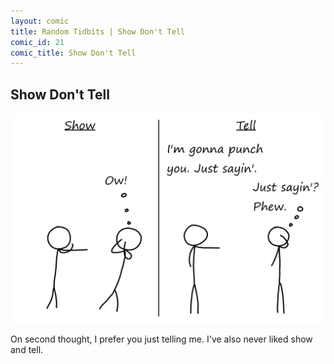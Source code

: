 ```yaml
---
layout: comic
title: Random Tidbits | Show Don't Tell
comic_id: 21
comic_title: Show Don't Tell
---
```


## Show Don't Tell

<img id="img21" class="img-fluid" src="/assets/images/21.png">

On second thought, I prefer you just telling me. I've also never liked show and tell.
